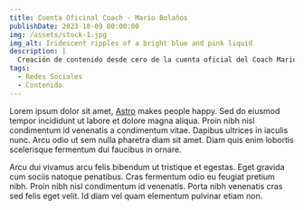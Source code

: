 ```yaml
---
title: Cuenta Oficinal Coach - Mario Bolaños
publishDate: 2023-18-09 00:00:00
img: /assets/stock-1.jpg
img_alt: Iridescent ripples of a bright blue and pink liquid
description: |
  Creación de contenido desde cero de la cuenta oficial del Coach Mario Bolaños.
tags:
  - Redes Sociales
  - Contenido
---
```


Lorem ipsum dolor sit amet, <a href="https://astro.build/">Astro</a> makes people happy. Sed do eiusmod tempor incididunt ut labore et dolore magna aliqua. Proin nibh nisl condimentum id venenatis a condimentum vitae. Dapibus ultrices in iaculis nunc. Arcu odio ut sem nulla pharetra diam sit amet. Diam quis enim lobortis scelerisque fermentum dui faucibus in ornare.

Arcu dui vivamus arcu felis bibendum ut tristique et egestas. Eget gravida cum sociis natoque penatibus. Cras fermentum odio eu feugiat pretium nibh. Proin nibh nisl condimentum id venenatis. Porta nibh venenatis cras sed felis eget velit. Id diam vel quam elementum pulvinar etiam non.
